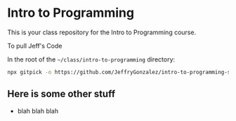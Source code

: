 # Intro to Programming

This is your class repository for the Intro to Programming course.


To pull Jeff's Code

In the root of the `~/class/intro-to-programming` directory:

```sh
npx gitpick -o https://github.com/JeffryGonzalez/intro-to-programming-sep-2025 instructor
```

## Here is some other stuff

- blah blah blah

